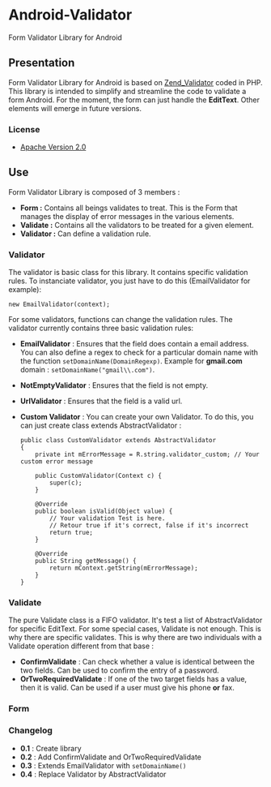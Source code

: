Android-Validator
=================

Form Validator Library for Android

Presentation
------------

Form Validator Library for Android is based on [Zend_Validator](http://framework.zend.com/manual/1.12/en/zend.validate.introduction.html, "Title") coded in PHP. This library is intended to simplify and streamline the code to validate a form Android. For the moment, the form can just handle the **EditText**. Other elements will emerge in future versions.

### License

* [Apache Version 2.0](http://www.apache.org/licenses/LICENSE-2.0.html)

Use
---

Form Validator Library is composed of 3 members : 
-   **Form :** Contains all beings validates to treat. This is the Form that manages the display of error messages in the various elements.
-   **Validate :** Contains all the validators to be treated for a given element.
-   **Validator :** Can define a validation rule.

### Validator

The validator is basic class for this library. It contains specific validation rules. To instanciate validator, you just have to do this (EmailValidator for example):

    new EmailValidator(context);

For some validators, functions can change the validation rules. The validator currently contains three basic validation rules:
+   **EmailValidator** : Ensures that the field does contain a email address. You can also define a regex to check for a particular domain name with the function `setDomainName(DomainRegexp)`. Example for **gmail.com** domain : `setDomainName("gmail\\.com")`. 
+   **NotEmptyValidator** : Ensures that the field is not empty.
+   **UrlValidator** : Ensures that the field is a valid url.
+   **Custom Validator** : You can create your own Validator. To do this, you can just create class extends AbstractValidator :

        public class CustomValidator extends AbstractValidator 
        {
            private int mErrorMessage = R.string.validator_custom; // Your custom error message
            
            public CustomValidator(Context c) {
                super(c);
            }
            
            @Override
            public boolean isValid(Object value) {
                // Your validation Test is here.
                // Retour true if it's correct, false if it's incorrect
                return true;
            }
            
            @Override
            public String getMessage() {
                return mContext.getString(mErrorMessage);
            }
        }
    
### Validate

The pure Validate class is a FIFO validator. It's test a list of AbstractValidator for specific EditText. For some special cases, Validate is not enough. This is why there are specific validates. This is why there are two individuals with a Validate operation different from that base :
+   **ConfirmValidate** : Can check whether a value is identical between the two fields. Can be used to confirm the entry of a password.
+   **OrTwoRequiredValidate** : If one of the two target fields has a value, then it is valid. Can be used if a user must give his phone **or** fax.

### Form

### Changelog

+   **0.1** : Create library
+   **0.2** : Add ConfirmValidate and OrTwoRequiredValidate
+   **0.3** : Extends EmailValidator with `setDomainName()`
+   **0.4** : Replace Validator by AbstractValidator
